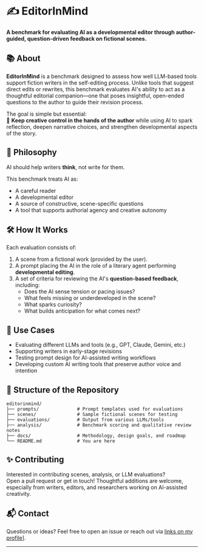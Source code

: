 # ✍️ EditorInMind

**A benchmark for evaluating AI as a developmental editor through author-guided, question-driven feedback on fictional scenes.**

## 📚 About

**EditorInMind** is a benchmark designed to assess how well LLM-based tools support fiction writers in the self-editing process. Unlike tools that suggest direct edits or rewrites, this benchmark evaluates AI's ability to act as a thoughtful editorial companion—one that poses insightful, open-ended questions to the author to guide their revision process.

The goal is simple but essential:  
🧠 **Keep creative control in the hands of the author** while using AI to spark reflection, deepen narrative choices, and strengthen developmental aspects of the story.

## 🧭 Philosophy

AI should help writers **think**, not write for them.

This benchmark treats AI as:
- A careful reader
- A developmental editor
- A source of constructive, scene-specific questions
- A tool that supports authorial agency and creative autonomy

## 🛠️ How It Works

Each evaluation consists of:
1. A scene from a fictional work (provided by the user).
2. A prompt placing the AI in the role of a literary agent performing **developmental editing**.
3. A set of criteria for reviewing the AI's **question-based feedback**, including:
   - Does the AI sense tension or pacing issues?
   - What feels missing or underdeveloped in the scene?
   - What sparks curiosity?
   - What builds anticipation for what comes next?

## 🔬 Use Cases

- Evaluating different LLMs and tools (e.g., GPT, Claude, Gemini, etc.)
- Supporting writers in early-stage revisions
- Testing prompt design for AI-assisted writing workflows
- Developing custom AI writing tools that preserve author voice and intention

## 📁 Structure of the Repository

```plaintext
editorinmind/
├── prompts/              # Prompt templates used for evaluations
├── scenes/               # Sample fictional scenes for testing
├── evaluations/          # Output from various LLMs/tools
├── analysis/             # Benchmark scoring and qualitative review notes
├── docs/                 # Methodology, design goals, and roadmap
└── README.md             # You are here
```

## ✨ Contributing

Interested in contributing scenes, analysis, or LLM evaluations?  
Open a pull request or get in touch! Thoughtful additions are welcome, especially from writers, editors, and researchers working on AI-assisted creativity.

## 📬 Contact

Questions or ideas? Feel free to open an issue or reach out via [links on my profile](https://github.com/jeffreybarry)].

---


